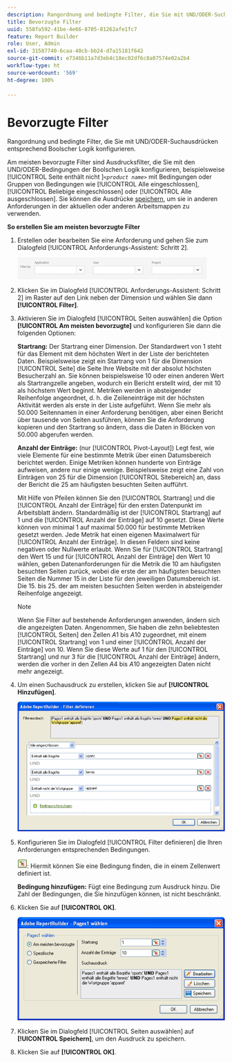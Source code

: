 ```yaml
---
description: Rangordnung und bedingte Filter, die Sie mit UND/ODER-Suchausdrücken entsprechend Boolscher Logik konfigurieren.
title: Bevorzugte Filter
uuid: 558fa592-41be-4e66-8705-81262afe1fc7
feature: Report Builder
role: User, Admin
exl-id: 31587740-6caa-40cb-bb24-d7a15181f642
source-git-commit: e7346b11a7d3eb4c18ec02df6c8a07574e02a2b4
workflow-type: ht
source-wordcount: '569'
ht-degree: 100%

---
```


# Bevorzugte Filter

Rangordnung und bedingte Filter, die Sie mit UND/ODER-Suchausdrücken entsprechend Boolscher Logik konfigurieren.

Am meisten bevorzugte Filter sind Ausdrucksfilter, die Sie mit den UND/ODER-Bedingungen der Boolschen Logik konfigurieren, beispielsweise [!UICONTROL Seite enthält nicht ]*`<product name>`* mit Bedingungen oder Gruppen von Bedingungen wie [!UICONTROL Alle eingeschlossen], [!UICONTROL Beliebige eingeschlossen] oder [!UICONTROL Alle ausgeschlossen]. Sie können die Ausdrücke [speichern](/help/analyze/report-builder/layout/c-filter-dimensions/saved-filters.md), um sie in anderen Anforderungen in der aktuellen oder anderen Arbeitsmappen zu verwenden.

**So erstellen Sie am meisten bevorzugte Filter**

1. Erstellen oder bearbeiten Sie eine Anforderung und gehen Sie zum Dialogfeld [!UICONTROL Anforderungs-Assistent: Schritt 2].

   ![Schritt-Info](/help/admin/admin/assets/filter.png)

1. Klicken Sie im Dialogfeld [!UICONTROL Anforderungs-Assistent: Schritt 2] im Raster auf den Link neben der Dimension und wählen Sie dann **[!UICONTROL Filter]**.
1. Aktivieren Sie im Dialogfeld [!UICONTROL Seiten auswählen] die Option **[!UICONTROL Am meisten bevorzugte]** und konfigurieren Sie dann die folgenden Optionen:

   **Startrang:** Der Startrang einer Dimension. Der Standardwert von 1 steht für das Element mit dem höchsten Wert in der Liste der berichteten Daten. Beispielsweise zeigt ein Startrang von 1 für die Dimension [!UICONTROL Seite] die Seite Ihre Website mit der absolut höchsten Besucherzahl an. Sie können beispielsweise 10 oder einen anderen Wert als Startrangzelle angeben, wodurch ein Bericht erstellt wird, der mit 10 als höchstem Wert beginnt. Metriken werden in absteigender Reihenfolge angeordnet, d. h. die Zeileneinträge mit der höchsten Aktivität werden als erste in der Liste aufgeführt. Wenn Sie mehr als 50.000 Seitennamen in einer Anforderung benötigen, aber einen Bericht über tausende von Seiten ausführen, können Sie die Anforderung kopieren und den Startrang so ändern, dass die Daten in Blöcken von 50.000 abgerufen werden.

   **Anzahl der Einträge:** (nur [!UICONTROL Pivot-Layout]) Legt fest, wie viele Elemente für eine bestimmte Metrik über einen Datumsbereich berichtet werden. Einige Metriken können hunderte von Einträge aufweisen, andere nur einige wenige. Beispielsweise zeigt eine Zahl von Einträgen von 25 für die Dimension [!UICONTROL Sitebereich] an, dass der Bericht die 25 am häufigsten besuchten Seiten aufführt.

   Mit Hilfe von Pfeilen können Sie den [!UICONTROL Startrang] und die [!UICONTROL Anzahl der Einträge] für den ersten Datenpunkt im Arbeitsblatt ändern. Standardmäßig ist der [!UICONTROL Startrang] auf 1 und die [!UICONTROL Anzahl der Einträge] auf 10 gesetzt. Diese Werte können von minimal 1 auf maximal 50.000 für bestimmte Metriken gesetzt werden. Jede Metrik hat einen eigenen Maximalwert für [!UICONTROL Anzahl der Einträge]. In diesen Feldern sind keine negativen oder Nullwerte erlaubt. Wenn Sie für [!UICONTROL Startrang] den Wert 15 und für [!UICONTROL Anzahl der Einträge] den Wert 10 wählen, geben Datenanforderungen für die Metrik die 10 am häufigsten besuchten Seiten zurück, wobei die erste der am häufigsten besuchten Seiten die Nummer 15 in der Liste für den jeweiligen Datumsbereich ist. Die 15. bis 25. der am meisten besuchten Seiten werden in absteigender Reihenfolge angezeigt.

   >[!NOTE]
   >
   >Wenn Sie Filter auf bestehende Anforderungen anwenden, ändern sich die angezeigten Daten. Angenommen, Sie haben die zehn beliebtesten [!UICONTROL Seiten] den Zellen $A$1 bis $A$10 zugeordnet, mit einem [!UICONTROL Startrang] von 1 und einer [!UICONTROL Anzahl der Einträge] von 10. Wenn Sie diese Werte auf 1 für den [!UICONTROL Startrang] und nur 3 für die [!UICONTROL Anzahl der Einträge] ändern, werden die vorher in den Zellen $A$4 bis $A$10 angezeigten Daten nicht mehr angezeigt.

1. Um einen Suchausdruck zu erstellen, klicken Sie auf **[!UICONTROL Hinzufügen]**.

   ![Schritt-Info](assets/expressions_define_filter.png)

1. Konfigurieren Sie im Dialogfeld [!UICONTROL Filter definieren] die Ihren Anforderungen entsprechenden Bedingungen.

   ![select_cell_icon.png](assets/select_cell_icon.png): Hiermit können Sie eine Bedingung finden, die in einem Zellenwert definiert ist.

   **Bedingung hinzufügen:** Fügt eine Bedingung zum Ausdruck hinzu. Die Zahl der Bedingungen, die Sie hinzufügen können, ist nicht beschränkt.

1. Klicken Sie auf **[!UICONTROL OK]**.

   ![Schritt-Info](assets/choose_page_02.png)

1. Klicken Sie im Dialogfeld [!UICONTROL Seiten auswählen] auf **[!UICONTROL Speichern]**, um den Ausdruck zu speichern.
1. Klicken Sie auf **[!UICONTROL OK]**.
